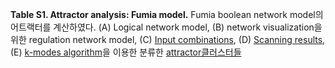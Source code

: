 **Table S1. Attractor analysis: Fumia model.** Fumia boolean network model의 어트랙터를 계산하였다. (A) Logical network model, (B) network visualization을 위한 regulation network model, (C) [Input combinations](http://gofile.me/3gpVt/mxCUuWNwI), (D) [Scanning results](http://gofile.me/3gpVt/d7CONnt4k), (E) [k-modes algorithm](https://github.com/nicodv/kmodes)을 이용한 분류한 [attractor클러스터들](http://gofile.me/3gpVt/Zjn9r4LBq)


